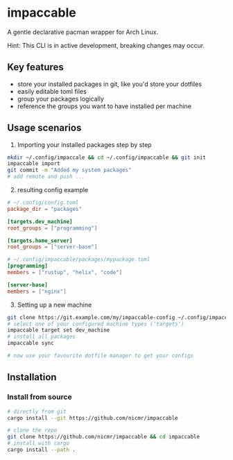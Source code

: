# impaccable

A gentle declarative pacman wrapper for Arch Linux.

Hint: This CLI is in active development, breaking changes may occur.

## Key features

- store your installed packages in git, like you'd store your dotfiles
- easily editable toml files
- group your packages logically
- reference the groups you want to have installed per machine

## Usage scenarios

1. Importing your installed packages step by step

```bash
mkdir ~/.config/impaccale && cd ~/.config/impaccable && git init
impaccable import
git commit -m "Added my system packages"
# add remote and push ...
```

2. resulting config example

```toml
# ~/.config/config.toml
package_dir = "packages"

[targets.dev_machine]
root_groups = ["programming"]

[targets.home_server]
root_groups = ["server-base"]
```

```toml
# ~/.config/impaccable/packages/mypackage.toml
[programming]
members = ["rustup", "helix", "code"]

[server-base]
members = ["nginx"]
```

3. Setting up a new machine

```bash
git clone https://git.example.com/my/impaccable-config ~/.config/impaccable
# select one of your configured machine types ('targets')
impaccable target set dev_machine
# install all packages
impaccable sync

# now use your favourite dotfile manager to get your configs
```


## Installation

### Install from source

```bash
# directly from git
cargo install --git https://github.com/nicmr/impaccable
```

```bash
# clone the repo
git clone https://github.com/nicmr/impaccable && cd impaccable
# install with cargo
cargo install --path .
```

